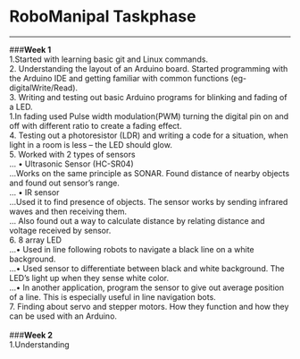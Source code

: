 # RoboManipal Taskphase
-------
###**Week 1**<br>
1.Started with learning basic git and Linux commands.<br>
2. Understanding the layout of an Arduino board. Started programming with the Arduino IDE and getting familiar with common functions (eg- digitalWrite/Read).<br>
3. Writing and testing out basic Arduino programs for blinking and fading of a LED.<br>
    1.In fading used Pulse width modulation(PWM) turning the digital pin on and off with different ratio to create a fading           effect.<br>
4.	Testing out a photoresistor (LDR) and writing a code for a situation, when light in a room is less – the LED should glow.<br>
5.	Worked with 2 types of sensors <br>
 ...   •	Ultrasonic Sensor (HC-SR04) <br>
       ...Works on the same principle as SONAR. Found distance of nearby objects and found out sensor’s range.<br> 
 ...   •	IR sensor<br> 
       ...Used it to find presence of objects. The sensor works by sending infrared waves and then receiving them.<br> 
       ...	Also found out a way to calculate distance by relating distance and voltage received by sensor. <br> 
6.	8 array LED <br> 
...•	Used in line following robots to navigate a black line on a white background.<br> 
...•	Used sensor to differentiate between black and white background. The LED’s light up when they sense white color.<br> 
...•	In another application, program the sensor to give out average position of a line. This is especially useful in line navigation bots.<br> 
7.	Finding about servo and stepper motors. How they function and how they can be used with an Arduino.<br> <br>
###**Week 2**<br>
1.Understanding 
 
